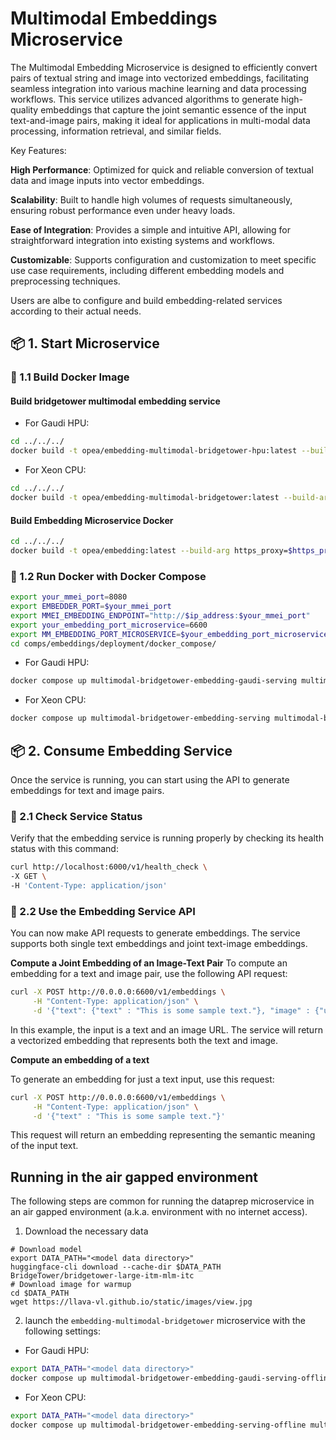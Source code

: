 # Multimodal Embeddings Microservice

The Multimodal Embedding Microservice is designed to efficiently convert pairs of textual string and image into vectorized embeddings, facilitating seamless integration into various machine learning and data processing workflows. This service utilizes advanced algorithms to generate high-quality embeddings that capture the joint semantic essence of the input text-and-image pairs, making it ideal for applications in multi-modal data processing, information retrieval, and similar fields.

Key Features:

**High Performance**: Optimized for quick and reliable conversion of textual data and image inputs into vector embeddings.

**Scalability**: Built to handle high volumes of requests simultaneously, ensuring robust performance even under heavy loads.

**Ease of Integration**: Provides a simple and intuitive API, allowing for straightforward integration into existing systems and workflows.

**Customizable**: Supports configuration and customization to meet specific use case requirements, including different embedding models and preprocessing techniques.

Users are albe to configure and build embedding-related services according to their actual needs.

## 📦 1. Start Microservice

### 🔹 1.1 Build Docker Image

#### Build bridgetower multimodal embedding service

- For Gaudi HPU:

```bash
cd ../../../
docker build -t opea/embedding-multimodal-bridgetower-hpu:latest --build-arg EMBEDDER_PORT=$EMBEDDER_PORT --build-arg https_proxy=$https_proxy --build-arg http_proxy=$http_proxy -f comps/third_parties/bridgetower/src/Dockerfile.intel_hpu .
```

- For Xeon CPU:

```bash
cd ../../../
docker build -t opea/embedding-multimodal-bridgetower:latest --build-arg EMBEDDER_PORT=$EMBEDDER_PORT --build-arg https_proxy=$https_proxy --build-arg http_proxy=$http_proxy -f comps/third_parties/bridgetower/src/Dockerfile .
```

#### Build Embedding Microservice Docker

```bash
cd ../../../
docker build -t opea/embedding:latest --build-arg https_proxy=$https_proxy --build-arg http_proxy=$http_proxy -f comps/embeddings/src/Dockerfile .
```

### 🔹 1.2 Run Docker with Docker Compose

```bash
export your_mmei_port=8080
export EMBEDDER_PORT=$your_mmei_port
export MMEI_EMBEDDING_ENDPOINT="http://$ip_address:$your_mmei_port"
export your_embedding_port_microservice=6600
export MM_EMBEDDING_PORT_MICROSERVICE=$your_embedding_port_microservice
cd comps/embeddings/deployment/docker_compose/
```

- For Gaudi HPU:

```bash
docker compose up multimodal-bridgetower-embedding-gaudi-serving multimodal-bridgetower-embedding-gaudi-server -d
```

- For Xeon CPU:

```bash
docker compose up multimodal-bridgetower-embedding-serving multimodal-bridgetower-embedding-server -d
```

## 📦 2. Consume Embedding Service

Once the service is running, you can start using the API to generate embeddings for text and image pairs.

### 🔹 2.1 Check Service Status

Verify that the embedding service is running properly by checking its health status with this command:

```bash
curl http://localhost:6000/v1/health_check \
-X GET \
-H 'Content-Type: application/json'
```

### 🔹 2.2 Use the Embedding Service API

You can now make API requests to generate embeddings. The service supports both single text embeddings and joint text-image embeddings.

**Compute a Joint Embedding of an Image-Text Pair**
To compute an embedding for a text and image pair, use the following API request:

```bash
curl -X POST http://0.0.0.0:6600/v1/embeddings \
     -H "Content-Type: application/json" \
     -d '{"text": {"text" : "This is some sample text."}, "image" : {"url": "https://github.com/docarray/docarray/blob/main/tests/toydata/image-data/apple.png?raw=true"}}'
```

In this example, the input is a text and an image URL. The service will return a vectorized embedding that represents both the text and image.

**Compute an embedding of a text**

To generate an embedding for just a text input, use this request:

```bash
curl -X POST http://0.0.0.0:6600/v1/embeddings \
     -H "Content-Type: application/json" \
     -d '{"text" : "This is some sample text."}'
```

This request will return an embedding representing the semantic meaning of the input text.

## Running in the air gapped environment

The following steps are common for running the dataprep microservice in an air gapped environment (a.k.a. environment with no internet access).

1. Download the necessary data

```shell
# Download model
export DATA_PATH="<model data directory>"
huggingface-cli download --cache-dir $DATA_PATH BridgeTower/bridgetower-large-itm-mlm-itc
# Download image for warmup
cd $DATA_PATH
wget https://llava-vl.github.io/static/images/view.jpg
```

2. launch the `embedding-multimodal-bridgetower` microservice with the following settings:

- For Gaudi HPU:

```bash
export DATA_PATH="<model data directory>"
docker compose up multimodal-bridgetower-embedding-gaudi-serving-offline multimodal-bridgetower-embedding-gaudi-server-offline -d
```

- For Xeon CPU:

```bash
export DATA_PATH="<model data directory>"
docker compose up multimodal-bridgetower-embedding-serving-offline multimodal-bridgetower-embedding-server-offline -d
```
